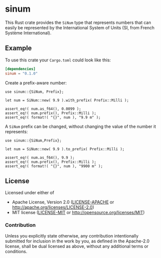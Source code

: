# sinum

This Rust crate provides the `SiNum` type that represents numbers that can easily be represented by the International System of Units (SI, from French Système International).


## Example

To use this crate your `Cargo.toml` could look like this:

```toml
[dependencies]
sinum = "0.1.0"
```

Create a prefix-aware number:

```rust,no_run
use sinum::{SiNum, Prefix};

let num = SiNum::new( 9.9 ).with_prefix( Prefix::Milli );

assert_eq!( num.as_f64(), 0.0099 );
assert_eq!( num.prefix(), Prefix::Milli );
assert_eq!( format!( "{}", num ), "9.9 m" );
```

A `SiNum` prefix can be changed, without changing the value of the number it represents:

```rust,no_run
use sinum::{SiNum,Prefix};

let num = SiNum::new( 9.9 ).to_prefix( Prefix::Milli );

assert_eq!( num.as_f64(), 9.9 );
assert_eq!( num.prefix(), Prefix::Milli );
assert_eq!( format!( "{}", num ), "9900 m" );
```


## License

Licensed under either of

- Apache License, Version 2.0 ([LICENSE-APACHE](LICENSE-APACHE) or http://apache.org/licenses/LICENSE-2.0)
- MIT license ([LICENSE-MIT](LICENSE-MIT) or http://opensource.org/licenses/MIT)


### Contribution

Unless you explicitly state otherwise, any contribution intentionally submitted for inclusion in the work by you, as defined in the Apache-2.0 license, shall be dual licensed as above, without any additional terms or conditions.
